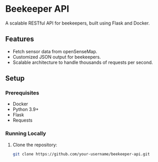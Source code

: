 # Beekeeper API

A scalable RESTful API for beekeepers, built using Flask and Docker.

## Features
- Fetch sensor data from openSenseMap.
- Customized JSON output for beekeepers.
- Scalable architecture to handle thousands of requests per second.

## Setup

### Prerequisites
- Docker
- Python 3.9+
- Flask
- Requests

### Running Locally
1. Clone the repository:
   ```bash
   git clone https://github.com/your-username/beekeeper-api.git